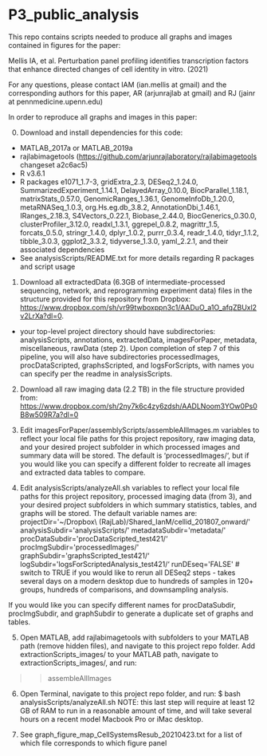 # P3_public_analysis

This repo contains scripts needed to produce all graphs and images contained
in figures for the paper:

Mellis IA, et al. Perturbation panel profiling identifies transcription factors 
that enhance directed changes of cell identity in vitro. (2021)

For any questions, please contact IAM (ian.mellis at gmail) and the corresponding
authors for this paper, AR (arjunrajlab at gmail) and RJ (jainr at pennmedicine.upenn.edu)

In order to reproduce all graphs and images in this paper:

0. Download and install dependencies for this code:
- MATLAB_2017a or MATLAB_2019a
- rajlabimagetools (https://github.com/arjunrajlaboratory/rajlabimagetools changeset a2c6ac5)
- R v3.6.1
- R packages e1071_1.7-3, gridExtra_2.3, DESeq2_1.24.0, SummarizedExperiment_1.14.1, DelayedArray_0.10.0, BiocParallel_1.18.1, matrixStats_0.57.0, GenomicRanges_1.36.1, GenomeInfoDb_1.20.0, metaRNASeq_1.0.3, org.Hs.eg.db_3.8.2, AnnotationDbi_1.46.1, IRanges_2.18.3, S4Vectors_0.22.1, Biobase_2.44.0, BiocGenerics_0.30.0, clusterProfiler_3.12.0, readxl_1.3.1, ggrepel_0.8.2, magrittr_1.5, forcats_0.5.0, stringr_1.4.0, dplyr_1.0.2, purrr_0.3.4, readr_1.4.0, tidyr_1.1.2, tibble_3.0.3, ggplot2_3.3.2, tidyverse_1.3.0, yaml_2.2.1, and their associated dependencies
- See analysisScripts/README.txt for more details regarding R packages and script usage

1. Download all extractedData (6.3GB of intermediate-processed sequencing, network, and reprogramming experiment data) files in the structure provided for this repository from Dropbox: https://www.dropbox.com/sh/vr99twboxppn3c1/AADuO_a1O_afqZBUxl2v2LrXa?dl=0.
- your top-level project directory should have subdirectories: analysisScripts, annotations, extractedData, imagesForPaper, metadata, miscellaneous, rawData (step 2). Upon completion of step 7 of this pipeline, you will also have subdirectories processedImages, procDataScripted, graphsScripted, and logsForScripts, with names you can specify per the readme in analysisScripts.

2. Download all raw imaging data (2.2 TB) in the file structure provided from:
https://www.dropbox.com/sh/2ny7k6c4zy6zdsh/AADLNoom3YOw0Ps0B8w509R7a?dl=0

3. Edit imagesForPaper/assemblyScripts/assembleAllImages.m variables to reflect your local file paths for this project repository, raw imaging data, and your desired project
subfolder in which processed images and summary data will be stored. The default is ‘processedImages/‘, but if you would like you can specify a different folder to recreate all images and extracted data tables to compare. 

4. Edit analysisScripts/analyzeAll.sh variables to reflect your local file
paths for this project repository, processed imaging data (from 3), and your 
desired project subfolders in which summary statistics, tables, and graphs will 
be stored. The default variable names are: 
projectDir='~/Dropbox\ \(RajLab\)/Shared_IanM/cellid_201807_onward/'
analysisSubdir='analysisScripts/'
metadataSubdir='metadata/'
procDataSubdir='procDataScripted_test421/‘
procImgSubdir='processedImages/'
graphSubdir='graphsScripted_test421/‘
logSubdir='logsForScriptedAnalysis_test421/‘
runDEseq='FALSE' # switch to TRUE if you would like to rerun all DESeq2 steps - takes several days on a modern desktop due to hundreds of samples in 120+ groups, hundreds of comparisons, and downsampling analysis.

If you would like you can specify different names for procDataSubdir, procImgSubdir, and graphSubdir to generate a duplicate set of graphs and tables.

5. Open MATLAB, add rajlabimagetools with subfolders to your MATLAB path (remove hidden files), and navigate to this project repo folder. Add extractionScripts_images/ to your MATLAB path, navigate to extractionScripts_images/, and run:
>> assembleAllImages

6. Open Terminal, navigate to this project repo folder, and run:
$ bash analysisScripts/analyzeAll.sh
NOTE: this last step will require at least 12 GB of RAM to run in a reasonable
amount of time, and will take several hours on a recent model Macbook Pro or
iMac desktop.

7. See graph_figure_map_CellSystemsResub_20210423.txt for a list of which file corresponds to which figure panel
